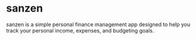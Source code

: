 # sanzen
sanzen is a simple personal finance management app designed to help you track your personal income, expenses, and budgeting goals. 
